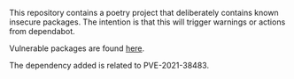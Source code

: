 This repository contains a poetry project that deliberately contains known
insecure packages. The intention is that this will trigger warnings or
actions from dependabot.

Vulnerable packages are found [here](https://raw.githubusercontent.com/pyupio/safety-db/master/data/insecure_full.json).

The dependency added is related to PVE-2021-38483.
